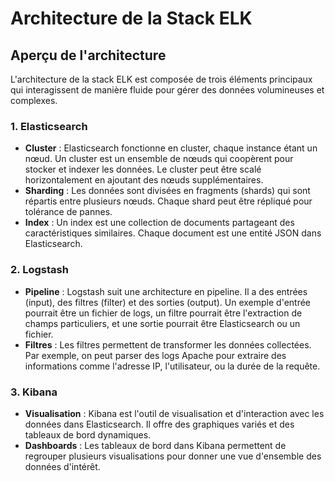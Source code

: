 # Architecture de la Stack ELK

## Aperçu de l'architecture
L'architecture de la stack ELK est composée de trois éléments principaux qui interagissent de manière fluide pour gérer des données volumineuses et complexes.

### 1. Elasticsearch
- **Cluster** : Elasticsearch fonctionne en cluster, chaque instance étant un nœud. Un cluster est un ensemble de nœuds qui coopèrent pour stocker et indexer les données. Le cluster peut être scalé horizontalement en ajoutant des nœuds supplémentaires.
- **Sharding** : Les données sont divisées en fragments (shards) qui sont répartis entre plusieurs nœuds. Chaque shard peut être répliqué pour tolérance de pannes.
- **Index** : Un index est une collection de documents partageant des caractéristiques similaires. Chaque document est une entité JSON dans Elasticsearch.

### 2. Logstash
- **Pipeline** : Logstash suit une architecture en pipeline. Il a des entrées (input), des filtres (filter) et des sorties (output). Un exemple d'entrée pourrait être un fichier de logs, un filtre pourrait être l'extraction de champs particuliers, et une sortie pourrait être Elasticsearch ou un fichier.
- **Filtres** : Les filtres permettent de transformer les données collectées. Par exemple, on peut parser des logs Apache pour extraire des informations comme l'adresse IP, l'utilisateur, ou la durée de la requête.

### 3. Kibana
- **Visualisation** : Kibana est l'outil de visualisation et d'interaction avec les données dans Elasticsearch. Il offre des graphiques variés et des tableaux de bord dynamiques.
- **Dashboards** : Les tableaux de bord dans Kibana permettent de regrouper plusieurs visualisations pour donner une vue d'ensemble des données d'intérêt.



